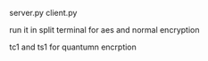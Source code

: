 server.py
client.py


run it in split terminal for aes and normal encryption 


tc1 and ts1 for quantumn encrption 
